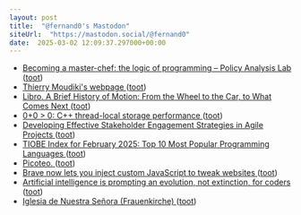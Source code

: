 ```yaml
---
layout: post
title:  "@fernand0's Mastodon"
siteUrl:  "https://mastodon.social/@fernand0"
date:  2025-03-02 12:09:37.297000+00:00
---
```

*  [Becoming a master-chef: the logic of programming – Policy Analysis Lab ](https://policyanalysislab.com/python/becoming-a-master-chef-the-logic-of-programming) ([toot](https://mastodon.social/@fernand0/114092761238489674))
*  [Thierry Moudiki's webpage ](https://thierrymoudiki.github.io//blog/2025/01/31/python/r/techtonique/techtonique-CL) ([toot](https://mastodon.social/@fernand0/114092545685421077))
*  [Libro. A Brief History of Motion: From the Wheel to the Car, to What Comes Next ](https://fotografiasenmovimiento.wordpress.com/2025/03/02/libro-a-brief-history-of-motion-from-the-wheel-to-the-car-to-what-comes-next) ([toot](https://mastodon.social/@fernand0/114092434192463030))
*  [0+0 > 0: C++ thread-local storage performance ](https://yosefk.com/blog/cxx-thread-local-storage-performance.htm) ([toot](https://mastodon.social/@fernand0/114092329749276686))
*  [Developing Effective Stakeholder Engagement Strategies in Agile Projects ](https://cacm.acm.org/blogcacm/developing-effective-stakeholder-engagement-strategies-in-agile-projects) ([toot](https://mastodon.social/@fernand0/114092169606316384))
*  [TIOBE Index for February 2025: Top 10 Most Popular Programming Languages ](https://www.techrepublic.com/article/tiobe-index-language-rankings) ([toot](https://mastodon.social/@fernand0/114090392425581938))
*  [Picoteo. ](https://avecesunafoto.wordpress.com/2025/03/01/picoteo-2) ([toot](https://mastodon.social/@fernand0/114088625976619489))
*  [Brave now lets you inject custom JavaScript to tweak websites ](https://www.bleepingcomputer.com/news/software/brave-now-lets-you-inject-custom-javascript-to-tweak-websites) ([toot](https://mastodon.social/@fernand0/114088556387353982))
*  [Artificial intelligence is prompting an evolution, not extinction, for coders ](https://www.thestar.com.my/tech/tech-news/2025/02/21/artificial-intelligence-is-prompting-an-evolution-not-extinction-for-coder) ([toot](https://mastodon.social/@fernand0/114088417149306685))
*  [Iglesia de Nuestra Señora (Frauenkirche) ](https://www.flickr.com/photos/fernand0/54329880492) ([toot](https://mastodon.social/@fernand0/114088383716981222))
